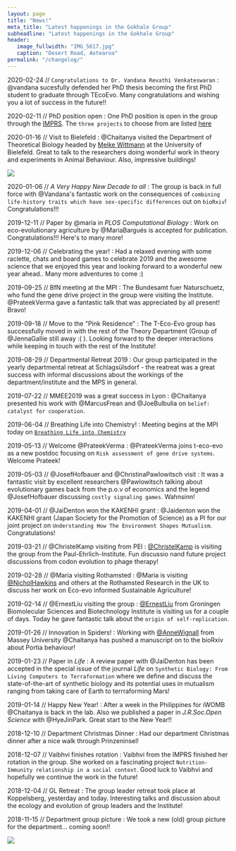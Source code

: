 ```yaml
---
layout: page
title: "News!"
meta_title: "Latest happenings in the Gokhale Group"
subheadline: "Latest happenings in the Gokhale Group"
header:
   image_fullwidth: "IMG_5617.jpg"
   caption: "Desert Road, Aotearoa"
permalink: "/changelog/"
---
```


2020-02-24 // ``Congratulations to Dr. Vandana Revathi Venkateswaran``
:   @vandana sucesfully defended her PhD thesis becoming the first PhD student to graduate through TEcoEvo. Many congratulations and wishing you a lot of success in the future!!

2020-02-11 // PhD position open
:   One PhD position is open in the group through the  [IMPRS](https://www.evolbio.mpg.de/3017297/application). The ``three projects`` to choose from are listed [here](https://tecoevo.github.io/positions/)

2020-01-16 // Visit to Bielefeld
:   @Chaitanya visited the Department of Theoretical Biology headed by [Meike Wittmann](https://www.uni-bielefeld.de/biologie/theoreticalbiology/) at the University of Bielefeld. Great to talk to the researchers doing wonderful work in theory and experiments in Animal Behaviour. Also, impressive buildings!

<a class="th [radius]" href="{{ site.url }}/images/bielefeld.jpg">
  <img src="{{ site.url }}/images/bielefeld.jpg">
</a>

2020-01-06 // *A Very Happy New Decade to all*
:   The group is back in full force with @Vandana's fantastic work on the consequences of ``combining life-history traits which have sex-specific differences`` out on ``bioRxiv``! Congratulations!!!

2019-12-11 // Paper by @maria in *PLOS Computational Biology*
:   Work on eco-evolutionary agriculture by @MariaBargués is accepted for publication. Congratulations!!! Here's to many more!

2019-12-06 // Celebrating the year!
:   Had a relaxed evening with some raclette, chats and board games to celebrate 2019 and the awesome science that we enjoyed this year and looking forward to a wonderful new year ahead.. Many more adventures to come :)

2019-09-25 // BfN meeting at the MPI
:   The Bundesamt fuer Naturschuetz, who fund the gene drive project in the group were visiting the Institute. @PrateekVerma gave a fantastic talk that was appreciated by all present! Bravo!

2019-09-18 // Move to the "Pink Residence"
:   The T-Eco-Evo group has successfully moved in with the rest of the Theory Department (Group of @JennaGallie still away :( ). Looking forward to the deeper interactions while keeping in touch with the rest of the Institute!

2019-08-29 // Departmental Retreat 2019
:   Our group participated in the yearly departmental retreat at Schlagsülsdorf - the reatreat was a great success with informal discussions about the workings of the department/institute and the MPS in general.

2019-07-22 // MMEE2019 was a great success in Lyon
:   @Chaitanya presented his work with @MarcusFrean and @JoeBulbulia on ``belief: catalyst for cooperation``.

2019-06-04 // Breathing Life into Chemistry!
:   Meeting begins at the MPI today on [``Breathing Life into Chemistry``](https://workshops.evolbio.mpg.de/event/17/)

2019-05-13 // Welcome @PrateekVerma
:   @PrateekVerma joins t-eco-evo as a new postdoc focusing on ``Risk assessment of gene drive systems``. Welcome Prateek!

2019-05-03 // @JosefHofbauer and @ChristinaPawlowitsch visit
:   It was a fantastic visit by excellent researchers @Pawlowitsch talking about evolutionary games back from the p.o.v of economics and the legend @JosefHofbauer discussing ``costly signaling games``. Wahnsinn!

2019-04-01 // @JaiDenton won the KAKENHI grant
:   @Jaidenton won the KAKENHI grant (Japan Society for the Promotion of Science) as a PI for our joint project on ``Understanding How The Environment Shapes Mutualism``. Congratulations!

2019-03-21 // @ChristelKamp visiting from PEI
:  [@ChristelKamp](http://www.christelkamp.de) is visiting the group from the Paul-Ehrlich-Institute. Fun discussio nand future project discussions from codon evolution to phage therapy!

2019-02-28 // @Maria visiting Rothamsted
:   @Maria is visiting [@NicholHawkins](https://www.rothamsted.ac.uk/our-people/nichola-hawkins) and others at the Rothamsted Research in the UK to discuss her work on Eco-evo informed Sustainable Agriculture!

2019-02-14 // @ErnestLiu visiting the group
:   [@ErnestLiu](https://www.wuyichen.org/welcome) from Groningen Biomolecular Sciences and Biotechnology Institute is visiting us for a couple of days. Today he gave fantastic talk about the ``origin of self-replication``. 

2019-01-26 // Innovation in Spiders! 
:   Working with [@AnneWignall](https://sites.google.com/view/annewignall) from Massey University @Chaitanya has pushed a manuscript on to the bioRxiv about Portia behaviour! 

2019-01-23 // Paper in *Life* 
:   A review paper with @JaiDenton has been accepted in the special issue of the journal _Life_ on ``Synthetic Biology: From Living Computers to Terraformation`` where we define and discuss the state-of-the-art of synthetic biology and its potential uses in mutualism ranging from taking care of Earth to terrraforming Mars!

2019-01-14 // Happy New Year!
:   After a week in the Philippines for iWOMB @Chaitanya is back in the lab. Also we published a paper in _J.R.Soc.Open Science_ with @HyeJinPark. Great start to the New Year!!

2018-12-10 // Department Christmas Dinner
:   Had our department Christmas dinner after a nice walk through Prinzeninsel!

2018-12-07 // Vaibhvi finishes rotation
:   Vaibhvi from the IMPRS finished her rotation in the group. She worked on a fascinating project ``Nutrition-Immunity relationship in a social context``. Good luck to Vaibhvi and hopefully we continue the work in the future!

2018-12-04 // GL Retreat
:   The group leader retreat took place at Koppelsberg, yesterday and today. Interesting talks and discussion about the ecology and evolution of group leaders and the Institute!

2018-11-15  // Department group picture
:   We took a new (old) group picture for the department... coming soon!! 

<a class="th [radius]" href="{{ site.url }}/images/DeptPic.jpg">
  <img src="{{ site.url }}/images/DeptPic.jpg">
</a>